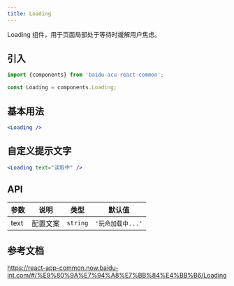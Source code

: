 ```yaml
---
title: Loading
---
```


Loading 组件，用于页面局部处于等待时缓解用户焦虑。

## 引入

```js
import {components} from 'baidu-acu-react-common';

const Loading = components.Loading;
```

## 基本用法

```jsx live fff unfold
<Loading />
```

## 自定义提示文字

```jsx live fff unfold
<Loading text="读取中" />
```

## API

| 参数 | 说明     | 类型     | 默认值            |
| ---- | -------- | -------- | ----------------- |
| text | 配置文案 | `string` | `'玩命加载中...'` |

## 参考文档

<https://react-app-common.now.baidu-int.com/#/%E9%80%9A%E7%94%A8%E7%BB%84%E4%BB%B6/Loading>
